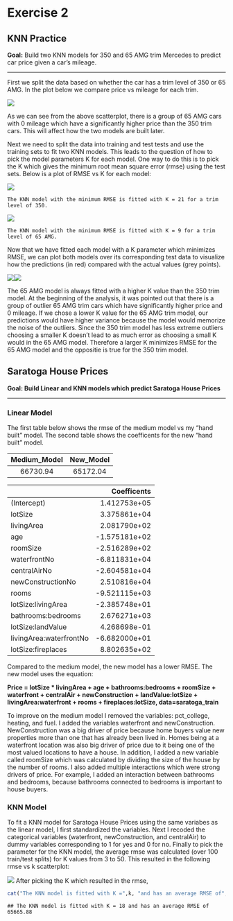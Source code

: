 # Exercise 2

## KNN Practice

**Goal:** Build two KNN models for 350 and 65 AMG trim Mercedes to
predict car price given a car’s mileage.

-----

First we split the data based on whether the car has a trim level of 350
or 65 AMG. In the plot below we compare price vs mileage for each trim.

![](exercise2_files/figure-gfm/unnamed-chunk-2-1.png)<!-- -->

As we can see from the above scatterplot, there is a group of 65 AMG
cars with 0 mileage which have a significantly higher price than the 350
trim cars. This will affect how the two models are built later.

Next we need to split the data into training and test tests and use the
training sets to fit two KNN models. This leads to the question of how
to pick the model parameters K for each model. One way to do this is to
pick the K which gives the minimum root mean square error (rmse) using
the test sets. Below is a plot of RMSE vs K for each
    model:

![](exercise2_files/figure-gfm/unnamed-chunk-5-1.png)<!-- -->

    The KNN model with the minimum RMSE is fitted with K = 21 for a trim level of 350.

![](exercise2_files/figure-gfm/unnamed-chunk-5-2.png)<!-- -->

    The KNN model with the minimum RMSE is fitted with K = 9 for a trim level of 65 AMG.

Now that we have fitted each model with a K parameter which minimizes
RMSE, we can plot both models over its corresponding test data to
visualize how the predictions (in red) compared with the actual values
(grey
points).

![](exercise2_files/figure-gfm/unnamed-chunk-6-1.png)<!-- -->![](exercise2_files/figure-gfm/unnamed-chunk-6-2.png)<!-- -->

The 65 AMG model is always fitted with a higher K value than the 350
trim model. At the beginning of the analysis, it was pointed out that
there is a group of outlier 65 AMG trim cars which have significantly
higher price and 0 mileage. If we chose a lower K value for the 65 AMG
trim model, our predictions would have higher variance because the model
would memorize the noise of the outliers. Since the 350 trim model has
less extreme outliers choosing a smaller K doesn’t lead to as much error
as choosing a small K would in the 65 AMG model. Therefore a larger K
minimizes RMSE for the 65 AMG model and the oppositie is true for the
350 trim model.

## Saratoga House Prices

**Goal: Build Linear and KNN models which predict Saratoga House
Prices**

-----

### Linear Model

The first table below shows the rmse of the medium model vs my “hand
built” model. The second table shows the coefficents for the new “hand
built” model.

| Medium\_Model | New\_Model |
| :-----------: | :--------: |
|   66730.94    |  65172.04  |

|                         |    Coefficents |
| ----------------------- | -------------: |
| (Intercept)             |   1.412753e+05 |
| lotSize                 |   3.375861e+04 |
| livingArea              |   2.081790e+02 |
| age                     | \-1.575181e+02 |
| roomSize                | \-2.516289e+02 |
| waterfrontNo            | \-6.811831e+04 |
| centralAirNo            | \-2.604581e+04 |
| newConstructionNo       |   2.510816e+04 |
| rooms                   | \-9.521115e+03 |
| lotSize:livingArea      | \-2.385748e+01 |
| bathrooms:bedrooms      |   2.676271e+03 |
| lotSize:landValue       |   4.268698e-01 |
| livingArea:waterfrontNo | \-6.682000e+01 |
| lotSize:fireplaces      |   8.802635e+02 |

Compared to the medium model, the new model has a lower RMSE. The new
model uses the equation:

**Price = lotSize \* livingArea + age + bathrooms:bedrooms + roomSize +
waterfront + centralAir + newConstruction + landValue:lotSize +
livingArea:waterfront + rooms + fireplaces:lotSize,
data=saratoga\_train**

To improve on the medium model I removed the variables: pct\_college,
heating, and fuel. I added the variables waterfront and newConstruction.
NewConstruction was a big driver of price because home buyers value new
properties more than one that has already been lived in. Homes being at
a waterfront location was also big driver of price due to it being one
of the most valued locations to have a house. In addition, I added a new
variable called roomSize which was calculated by dividing the size of
the house by the number of rooms. I also added multiple interactions
which were strong drivers of price. For example, I added an interaction
between bathrooms and bedrooms, because bathrooms connected to bedrooms
is important to house buyers.

### KNN Model

To fit a KNN model for Saratoga House Prices using the same variabes as
the linear model, I first standardized the variables. Next I recoded the
categorical variables (waterfront, newConstruction, and centralAir) to
dummy variables corresponding to 1 for yes and 0 for no. Finally to pick
the parameter for the KNN model, the average rmse was calculated (over
100 train/test splits) for K values from 3 to 50. This resulted in the
following rmse vs k scatterplot:

![](exercise2_files/figure-gfm/unnamed-chunk-8-1.png)<!-- --> After
picking the K which resulted in the
rmse,

``` r
cat("The KNN model is fitted with K =",k, "and has an average RMSE of", min(rmse_vals))
```

    ## The KNN model is fitted with K = 18 and has an average RMSE of 65665.88
